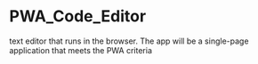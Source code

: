 # PWA_Code_Editor
text editor that runs in the browser. The app will be a single-page application that meets the PWA criteria
